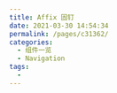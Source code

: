 ```yaml
---
title: Affix 固钉
date: 2021-03-30 14:54:34
permalink: /pages/c31362/
categories:
  - 组件一览
  - Navigation
tags:
  - 
---
```

